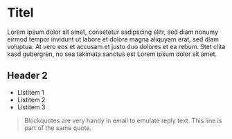 # Titel

Lorem ipsum dolor sit amet, consetetur sadipscing elitr, sed diam nonumy eirmod tempor invidunt ut labore et dolore magna aliquyam erat, sed diam voluptua. At vero eos et accusam et justo duo dolores et ea rebum. Stet clita kasd gubergren, no sea takimata sanctus est Lorem ipsum dolor sit amet.

## Header 2

* Listitem 1
* Listitem 2
* Listitem 3

> Blockquotes are very handy in email to emulate reply text.
> This line is part of the same quote.